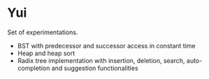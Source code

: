 Yui
===

Set of experimentations.
- BST with predecessor and successor access in constant time
- Heap and heap sort
- Radix tree implementation with insertion, deletion, search, auto-completion and suggestion functionalities